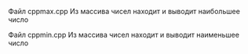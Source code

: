 Файл сррmax.срр
Из массива чисел находит и выводит наибольшее число

Файл cppmin.cpp
Из массива чисел находит и выводит наименьшее число
